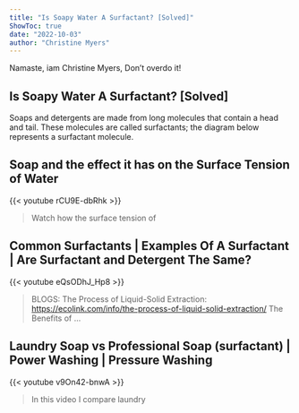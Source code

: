 ```yaml
---
title: "Is Soapy Water A Surfactant? [Solved]"
ShowToc: true 
date: "2022-10-03"
author: "Christine Myers" 
---
```


Namaste, iam Christine Myers, Don’t overdo it!
## Is Soapy Water A Surfactant? [Solved]
Soaps and detergents are made from long molecules that contain a head and tail. These molecules are called surfactants; the diagram below represents a surfactant molecule.

## Soap and the effect it has on the Surface Tension of Water
{{< youtube rCU9E-dbRhk >}}
>Watch how the surface tension of 

## Common Surfactants | Examples Of A Surfactant | Are Surfactant and Detergent The Same?
{{< youtube eQsODhJ_Hp8 >}}
>BLOGS: The Process of Liquid-Solid Extraction: https://ecolink.com/info/the-process-of-liquid-solid-extraction/ The Benefits of ...

## Laundry Soap vs Professional Soap (surfactant) | Power Washing | Pressure Washing
{{< youtube v9On42-bnwA >}}
>In this video I compare laundry 

